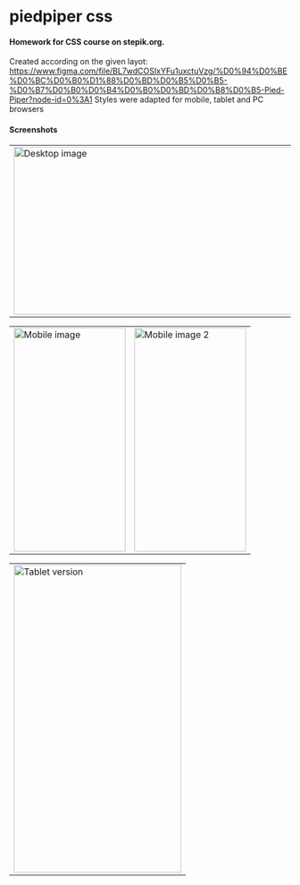 # piedpiper css 

#### Homework for CSS course on stepik.org. 
Created according on the given layot: https://www.figma.com/file/BL7wdCOSIxYFu1uxctuVzg/%D0%94%D0%BE%D0%BC%D0%B0%D1%88%D0%BD%D0%B5%D0%B5-%D0%B7%D0%B0%D0%B4%D0%B0%D0%BD%D0%B8%D0%B5-Pied-Piper?node-id=0%3A1
Styles were adapted for mobile, tablet and PC browsers

#### Screenshots
<table><tr>
<td> <img src="https://i.ibb.co/vPrF3xy/PC.jpg" alt="Desktop image" width="500" height="300"/> </td>
</tr></table>
<table><tr>
<td> <img src="https://i.ibb.co/KbVCXkP/IMG-7469.png" alt="Mobile image" width="200" height="400"/> </td>
<td> <img src="https://i.ibb.co/nfrqPN2/IMG-7470.png" alt="Mobile image 2" width="200" height="400"/> </td>
</tr></table>
<table><tr>
<td> <img src="https://i.ibb.co/q0bMRnc/Screenshot-20240110-123800-com-microsoft-emmx.jpg" alt="Tablet version" width="300" height="550"/> </td>
</tr></table>